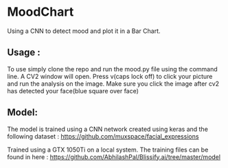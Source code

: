 # MoodChart
Using a CNN to detect mood and plot it in a Bar Chart.

Usage :
--
 To use simply clone the repo and run the mood.py file using the command line.
 A CV2 window will open. Press v(caps lock off) to click your picture and run 
 the analysis on the image. Make sure you click the image after cv2 has detected your
 face(blue square over face)

Model:
--
 The model is trained using a CNN network created using keras and the following dataset :
 https://github.com/muxspace/facial_expressions
 
 Trained using a GTX 1050Ti on a local system. The training files can be found in here :
 https://github.com/AbhilashPal/Blissify.ai/tree/master/model
